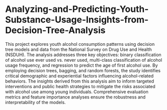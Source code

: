 # Analyzing-and-Predicting-Youth-Substance-Usage-Insights-from-Decision-Tree-Analysis

This project explores youth alcohol consumption patterns using decision tree models and data from the National Survey on Drug Use and Health (NSDUH). The analysis addresses three key objectives: binary classification of alcohol use ever used vs. never used, multi-class classification of alcohol usage frequency, and regression to predict the age of first alcohol use. By employing decision trees, bagging, and random forests, the study identifies critical demographic and experiential factors influencing alcohol-related behaviors. The insights derived from this analysis aim to inform targeted interventions and public health strategies to mitigate the risks associated with alcohol use among young individuals. Comprehensive evaluation metrics and feature importance analyses ensure the robustness and interpretability of the models.
